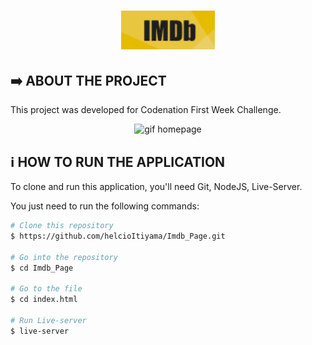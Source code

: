 <h1 align="center">
    <img alt="IMDB logo" src="https://github.com/helcioItiyama/Imdb_Page/blob/master/img/logo-imdb.jpg" width="150px" />
</h1>

## :arrow_right: ABOUT THE PROJECT

This project was developed for Codenation First Week Challenge.

<p align="center">
    <img alt ="gif homepage" src="https://github.com/helcioItiyama/Imdb_Page/blob/master/img/2020-04-08-13-14-09-1.gif"/>
</p>


## :information_source: HOW TO RUN THE APPLICATION

To clone and run this application, you'll need Git, NodeJS, Live-Server.

You just need to run the following commands:

```bash
# Clone this repository
$ https://github.com/helcioItiyama/Imdb_Page.git

# Go into the repository
$ cd Imdb_Page

# Go to the file
$ cd index.html

# Run Live-server
$ live-server
```
